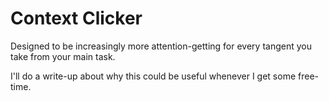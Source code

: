 # Context Clicker

Designed to be increasingly more attention-getting for every tangent you take from your main task.

I'll do a write-up about why this could be useful whenever I get some free-time.
